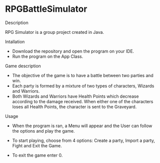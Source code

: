 # RPGBattleSimulator

Description

RPG Simulator is a group project created in Java.


Intallation
-	Download the repository  and open the program on your IDE.
-	Run the program on the App Class.


Game description
-	The objective of the game is to have a battle between two parties and win.
-	Each party is formed by a mixture of two types of characters, Wizards and Warriors.
-	Both Wizards and Warriors have Health Points which decrease according to the damage received. When either one of the characters loses all Health Points,  the character is sent to the Graveyard.

Usage
-	When the program is ran,  a Menu will appear and the User can follow the options and play the game.

-	To start playing, choose from 4 options: Create a party,  Import a party, Fight and Exit the Game.

-	To exit the game enter 0. 

